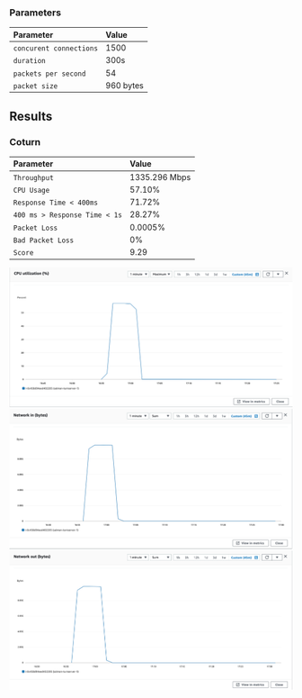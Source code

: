 
### Parameters

| Parameter | Value                |
| :-------- |:------------------------- |
| `concurent connections` | 1500 |
| `duration` | 300s |
| `packets per second` | 54 |
| `packet size` | 960 bytes |

## Results

### Coturn
| Parameter | Value                |
| :-------- |:------------------------- |
| `Throughput` | 1335.296 Mbps |
| `CPU Usage` | 57.10% |
| `Response Time < 400ms` | 71.72% |
| `400 ms > Response Time < 1s` | 28.27% |
| `Packet Loss` | 0.0005% |
| `Bad Packet Loss` | 0% |
| `Score` | 9.29 |



![CPU](cpu.png)
![Network In (Bytes)](network-in.png)
![Network Out (Bytes)](network-out.png)
